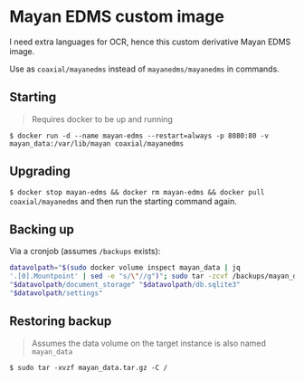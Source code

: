 # Mayan EDMS custom image

I need extra languages for OCR, hence this custom derivative Mayan EDMS image.

Use as `coaxial/mayanedms` instead of `mayanedms/mayanedms` in commands.

## Starting

> Requires docker to be up and running

`$ docker run -d --name mayan-edms --restart=always -p 8080:80 -v mayan_data:/var/lib/mayan coaxial/mayanedms`

## Upgrading

`$ docker stop mayan-edms && docker rm mayan-edms && docker pull
coaxial/mayanedms` and then run the starting command again.

## Backing up

Via a cronjob (assumes `/backups` exists): 
```bash
datavolpath="$(sudo docker volume inspect mayan_data | jq
'.[0].Mountpoint' | sed -e "s/\"//g")"; sudo tar -zcvf /backups/mayan_data.tar.gz
"$datavolpath/document_storage" "$datavolpath/db.sqlite3"
"$datavolpath/settings"
```

## Restoring backup

> Assumes the data volume on the target instance is also named `mayan_data`

`$ sudo tar -xvzf mayan_data.tar.gz -C /`
